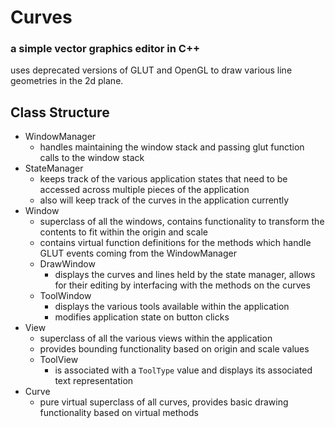 # Curves
### a simple vector graphics editor in C++

uses deprecated versions of GLUT and OpenGL
to draw various line geometries in the 2d plane.


## Class Structure
- WindowManager
    - handles maintaining the window stack and passing glut function calls to the window stack
- StateManager
    - keeps track of the various application states that need to be accessed across multiple pieces of the application
    - also will keep track of the curves in the application currently
- Window
    - superclass of all the windows, contains functionality to transform the contents to fit within the origin and scale
    - contains virtual function definitions for the methods which handle GLUT events coming from the WindowManager
    - DrawWindow
        - displays the curves and lines held by the state manager, allows for their editing by interfacing with the methods on the curves
    - ToolWindow
        - displays the various tools available within the application
        - modifies application state on button clicks
- View
    - superclass of all the various views within the application
    - provides bounding functionality based on origin and scale values
    - ToolView
        - is associated with a `ToolType` value and displays its associated text representation
- Curve
    - pure virtual superclass of all curves, provides basic drawing functionality based on virtual methods